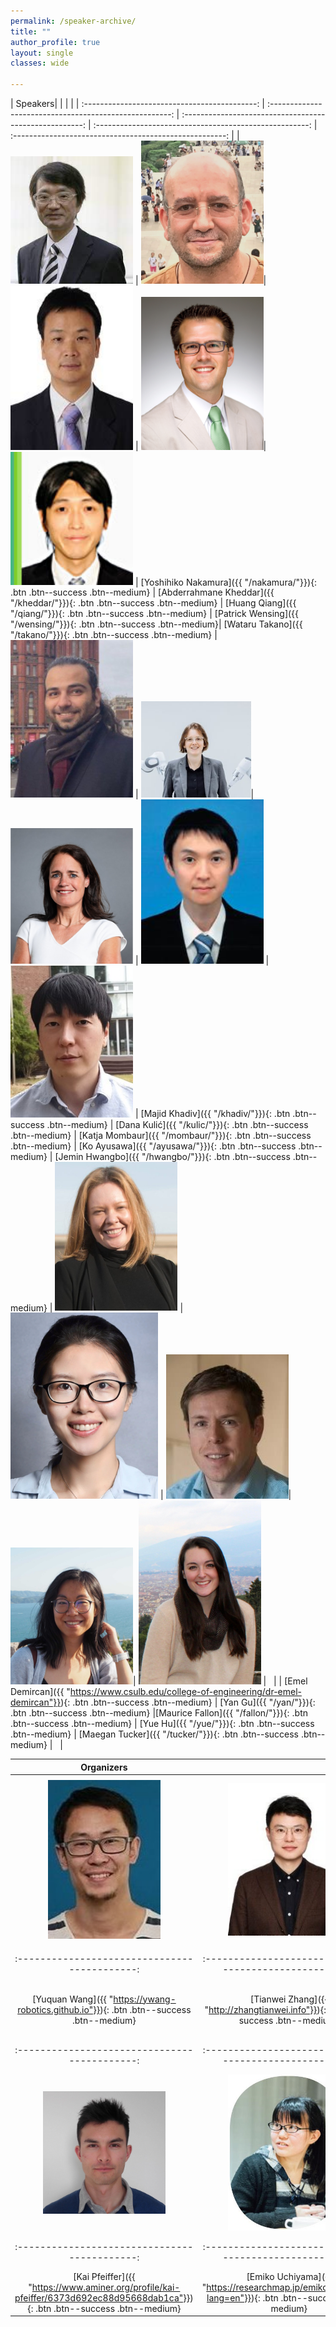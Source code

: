 ```yaml
---
permalink: /speaker-archive/
title: ""
author_profile: true 
layout: single 
classes: wide

---
```



| Speakers| | | | 
| :-------------------------------------------: | :-----------------------------------------------------: | :-----------------------------------------------------: | :-----------------------------------------------------: | :-----------------------------------------------------: |
| <img src="/docs/assets/images/speakers/nakamura.jpg" alt="drawing" width="196"/> |  <img src="/docs/assets/images/speakers/abder.jpg" alt="drawing"  width="196"/>| <img src="/docs/assets/images/speakers/qiang.jpg" alt="drawing" width="196"/> | <img src="/docs/assets/images/speakers/patrick.jpg" alt="drawing" width="196"/>|  <img src="/docs/assets/images/speakers/takano.jpg" alt="drawing" width="196"/> |
[Yoshihiko Nakamura]({{ "/nakamura/"}}){: .btn .btn--success .btn--medium} |  [Abderrahmane Kheddar]({{ "/kheddar/"}}){: .btn .btn--success .btn--medium}  | [Huang Qiang]({{ "/qiang/"}}){: .btn .btn--success .btn--medium} | [Patrick Wensing]({{ "/wensing/"}}){: .btn .btn--success .btn--medium}| [Wataru Takano]({{ "/takano/"}}){: .btn .btn--success .btn--medium}
| <img src="/docs/assets/images/speakers/khadiv.jpg" alt="drawing" width="196"/> |  <img src="/docs/assets/images/speakers/kulic.jpg" alt="drawing"  width="176"/>| <img src="/docs/assets/images/speakers/katja.png" alt="drawing" width="196"/> |  <img src="/docs/assets/images/speakers/ayusawa.jpg" alt="drawing" width="196"/> |  <img src="/docs/assets/images/speakers/hwangbo.jpg" alt="drawing" width="196"/> |
[Majid Khadiv]({{ "/khadiv/"}}){: .btn .btn--success .btn--medium} |  [Dana Kulić]({{ "/kulic/"}}){: .btn .btn--success .btn--medium}  | [Katja Mombaur]({{ "/mombaur/"}}){: .btn .btn--success .btn--medium} | [Ko Ayusawa]({{ "/ayusawa/"}}){: .btn .btn--success .btn--medium} |  [Jemin Hwangbo]({{ "/hwangbo/"}}){: .btn .btn--success .btn--medium}
| <img src="/docs/assets/images/organizers/demircan.jpg" alt="drawing" width="196"/> | <img src="/docs/assets/images/organizers/yan.png" alt="drawing" width="236"/> |  <img src="/docs/assets/images/speakers/fallon.jpg" alt="drawing" width="196"/>|<img src="/docs/assets/images/speakers/yue.jpg" alt="drawing"  width="196"/>| <img src="/docs/assets/images/speakers/tucker.jpg" alt="drawing" width="196"/> | &nbsp; |
| [Emel Demircan]({{ "https://www.csulb.edu/college-of-engineering/dr-emel-demircan"}}){: .btn .btn--success .btn--medium} | [Yan Gu]({{ "/yan/"}}){: .btn .btn--success .btn--medium} |[Maurice Fallon]({{ "/fallon/"}}){: .btn .btn--success .btn--medium} |  [Yue Hu]({{ "/yue/"}}){: .btn .btn--success .btn--medium}  | [Maegan Tucker]({{ "/tucker/"}}){: .btn .btn--success .btn--medium} | &nbsp; |

| Organizers | | | | 
| :-------------------------------------------: | :-----------------------------------------------------: | :-----------------------------------------------------: | :-----------------------------------------------------: |
| <img src="/docs/assets/images/organizers/yuquan.jpg" alt="drawing" width="180"/> |  <img src="/docs/assets/images/organizers/tianwei.jpeg" alt="drawing"  width="196"/>| <img src="/docs/assets/images/organizers/demircan.jpg" alt="drawing" width="196"/> |  <img src="/docs/assets/images/organizers/xin.jpg" alt="drawing" width="196"/> |
| :-------------------------------------------: | :-----------------------------------------------------: | :-----------------------------------------------------: | :-----------------------------------------------------: |
[Yuquan Wang]({{ "https://ywang-robotics.github.io"}}){: .btn .btn--success .btn--medium} |  [Tianwei Zhang]({{ "http://zhangtianwei.info"}}){: .btn .btn--success .btn--medium}  | [Emel Demircan]({{ "https://www.csulb.edu/college-of-engineering/dr-emel-demircan"}}){: .btn .btn--success .btn--medium} | [Xin Wang]({{ "https://scholar.google.com/citations?user=sF4HZAMAAAAJ&hl=zh-C"}}){: .btn .btn--success .btn--medium}
| :-------------------------------------------: | :-----------------------------------------------------: | :-----------------------------------------------------: | :-----------------------------------------------------: |
| <img src="/docs/assets/images/organizers/kai.jpg" alt="drawing" width="196"/> |  <img src="/docs/assets/images/organizers/uchiyama.jpg" alt="drawing"  width="196"/>| <img src="/docs/assets/images/speakers/venture.jpg" alt="drawing" width="196"/> |  <img src="/docs/assets/images/organizers/yan.png" alt="drawing" width="196"/> |
| :-------------------------------------------: | :-----------------------------------------------------: | :-----------------------------------------------------: | :-----------------------------------------------------: |
[Kai Pfeiffer]({{ "https://www.aminer.org/profile/kai-pfeiffer/6373d692ec88d95668dab1ca"}}){: .btn .btn--success .btn--medium} |  [Emiko Uchiyama]({{ "https://researchmap.jp/emiko_uchiyama?lang=en"}}){: .btn .btn--success .btn--medium}  | [Gentiane Venture]({{ "http://www.gvlab.jp/gv/"}}){: .btn .btn--success .btn--medium} | [Yan Gu]({{ "/yan/"}}){: .btn .btn--success .btn--medium}

